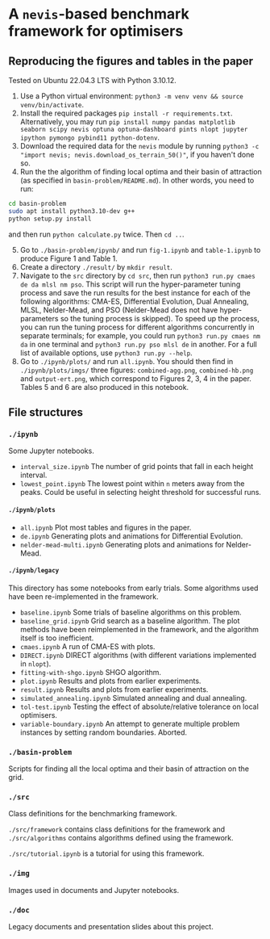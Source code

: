# A `nevis`-based benchmark framework for optimisers

## Reproducing the figures and tables in the paper

Tested on Ubuntu 22.04.3 LTS with Python 3.10.12.

1. Use a Python virtual environment: 
`python3 -m venv venv && source venv/bin/activate`.
2. Install the required packages `pip install -r requirements.txt`. Alternatively, you may run `pip install numpy pandas matplotlib seaborn scipy nevis optuna optuna-dashboard pints nlopt jupyter ipython pymongo pybind11 python-dotenv`.
3. Download the required data for the `nevis` module by running `python3 -c "import nevis; nevis.download_os_terrain_50()"`, if you haven't done so.
4. Run the the algorithm of finding local optima and their basin of attraction (as specified in `basin-problem/README.md`). In other words, you need to run:
```bash
cd basin-problem
sudo apt install python3.10-dev g++
python setup.py install
```
and then run `python calculate.py` twice. Then `cd ..`.

5. Go to `./basin-problem/ipynb/` and run `fig-1.ipynb` and `table-1.ipynb` to produce Figure 1 and Table 1. 
6. Create a directory `./result/` by `mkdir result`.
5. Navigate to the `src` directory by `cd src`, then run `python3 run.py cmaes de da mlsl nm pso`. This script will run the hyper-parameter tuning process and save the run results for the best instance for each of the following algorithms: CMA-ES, Differential Evolution, Dual Annealing, MLSL, Nelder-Mead, and PSO (Nelder-Mead does not have hyper-parameters so the tuning process is skipped). To speed up the process, you can run the tuning process for different algorithms concurrently in separate terminals; for example, you could run `python3 run.py cmaes nm da` in one terminal and `python3 run.py pso mlsl de` in another. For a full list of available options, use `python3 run.py --help`. 
6. Go to `./ipynb/plots/` and run `all.ipynb`. You should then find in `./ipynb/plots/imgs/` three figures: `combined-agg.png`, `combined-hb.png` and `output-ert.png`, which correspond to Figures 2, 3, 4 in the paper. Tables 5 and 6 are also produced in this notebook.

## File structures
### `./ipynb`

Some Jupyter notebooks.

- `interval_size.ipynb` The number of grid points that fall in each height interval.
- `lowest_point.ipynb` The lowest point within `n` meters away from the peaks. Could be useful in selecting height threshold for successful runs.

#### `./ipynb/plots`

- `all.ipynb` Plot most tables and figures in the paper.
- `de.ipynb` Generating plots and animations for Differential Evolution.
- `nelder-mead-multi.ipynb` Generating plots and animations for Nelder-Mead.

#### `./ipynb/legacy`

This directory has some notebooks from early trials. Some algorithms used have been re-implemented in the framework.

- `baseline.ipynb` Some trials of baseline algorithms on this problem. 
- `baseline_grid.ipynb` Grid search as a baseline algorithm. The plot methods have been reimplemented in the framework, and the algorithm itself is too inefficient.
- `cmaes.ipynb` A run of CMA-ES with plots.
- `DIRECT.ipynb` DIRECT algorithms (with different variations implemented in `nlopt`).
- `fitting-with-shgo.ipynb` SHGO algorithm.
- `plot.ipynb` Results and plots from earlier experiments.
- `result.ipynb` Results and plots from earlier experiments.
- `simulated_annealing.ipynb` Simulated annealing and dual annealing.
- `tol-test.ipynb` Testing the effect of absolute/relative tolerance on local optimisers.
- `variable-boundary.ipynb` An attempt to generate multiple problem instances by setting random boundaries. Aborted.

### `./basin-problem`

Scripts for finding all the local optima and their basin of attraction on the grid.


### `./src`

Class definitions for the benchmarking framework. 

`./src/framework` contains class definitions for the framework and `./src/algorithms` contains algorithms defined using the framework. 

`./src/tutorial.ipynb` is a tutorial for using this framework. 
  
### `./img`

Images used in documents and Jupyter notebooks.

  
### `./doc`

Legacy documents and presentation slides about this project.
